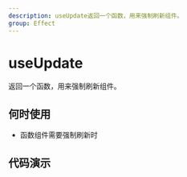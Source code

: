 ```yaml
---
description: useUpdate返回一个函数，用来强制刷新组件。
group: Effect
---
```


# useUpdate

返回一个函数，用来强制刷新组件。

## 何时使用

- 函数组件需要强制刷新时

## 代码演示

<code src="let-hooks/useUpdate/demos/base.tsx"></code>
